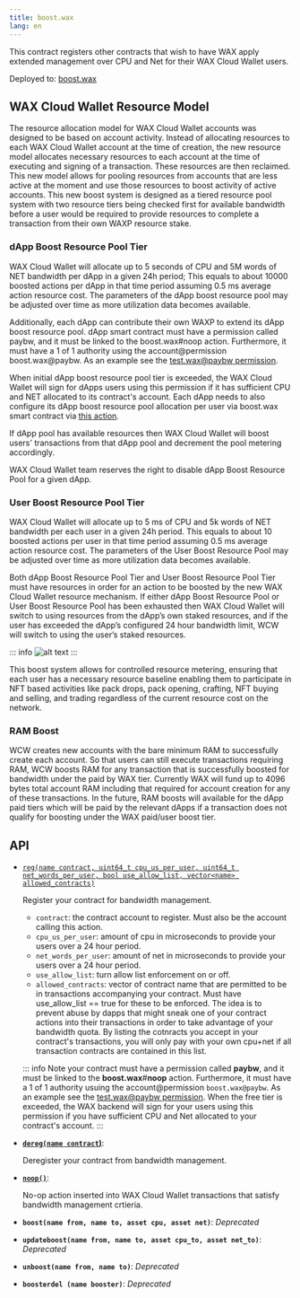 ```yaml
---
title: boost.wax
lang: en
---
```


This contract registers other contracts that wish to have WAX apply extended management over CPU and Net for their WAX Cloud Wallet users.

Deployed to: [boost.wax](https://wax.bloks.io/account/boost.wax)


## WAX Cloud Wallet Resource Model

The resource allocation model for WAX Cloud Wallet accounts was designed to be based on account activity. Instead of allocating resources to each WAX Cloud Wallet account at the time of creation, the new resource model allocates necessary resources to each account at the time of executing and signing of a transaction. These resources are then reclaimed. This new model allows for pooling resources from accounts that are less active at the moment and use those resources to boost activity of active accounts. This new boost system is designed as a tiered resource pool system with two resource tiers being checked first for available bandwidth before a user would be required to provide resources to complete a transaction from their own WAXP resource stake.

### dApp Boost Resource Pool Tier

WAX Cloud Wallet will allocate up to 5 seconds of CPU and 5M words of NET bandwidth per dApp in a given 24h period; This equals to about 10000 boosted actions per dApp in that time period assuming 0.5 ms average action resource cost. The parameters of the dApp boost resource pool may be adjusted over time as more utilization data becomes available.
   
Additionally, each dApp can contribute their own WAXP to extend its dApp boost resource pool. dApp smart contract must have a permission called paybw, and it must be linked to the boost.wax#noop action. Furthermore, it must have a 1 of 1 authority using the account@permission boost.wax@paybw. As an example see the [test.wax@paybw permission](https://wax.bloks.io/account/test.wax#keys).
   
When initial dApp boost resource pool tier is exceeded, the WAX Cloud Wallet will sign for dApps users using this permission if it has sufficient CPU and NET allocated to its contract's account. Each dApp needs to also configure its dApp boost resource pool allocation per user via boost.wax smart contract via [this action](https://wax.bloks.io/account/boost.wax?loadContract=true&tab=Actions&account=boost.wax&scope=boost.wax&limit=100&action=reg).

If dApp pool has available resources then WAX Cloud Wallet will boost users' transactions from that dApp pool and decrement the pool metering accordingly.
   
WAX Cloud Wallet team reserves the right to disable dApp Boost Resource Pool for a given dApp.

### User Boost Resource Pool Tier

WAX Cloud Wallet will allocate up to 5 ms of CPU and 5k words of NET bandwidth per each user in a given 24h period. This equals to about 10 boosted actions per user in that time period assuming 0.5 ms average action resource cost. The parameters of the User Boost Resource Pool may be adjusted over time as more utilization data becomes available.

Both dApp Boost Resource Pool Tier and User Boost Resource Pool Tier must have resources in order for an action to be boosted by the new WAX Cloud Wallet resource mechanism. If either dApp Boost Resource Pool or User Boost Resource Pool has been exhausted then WAX Cloud Wallet will switch to using resources from the dApp’s own staked resources, and if the user has exceeded the dApp’s configured 24 hour bandwidth limit, WCW will switch to using the user’s staked resources.

::: info
![alt text](https://github.com/worldwide-asset-exchange/boost.wax/blob/master/BoostDecisionTree.png?raw=true)
:::

This boost system allows for controlled resource metering, ensuring that each user has a necessary resource baseline enabling them to participate in NFT based activities like pack drops, pack opening, crafting, NFT buying and selling, and trading regardless of the current resource cost on the network.

### RAM Boost

WCW creates new accounts with the bare minimum RAM to successfully create each account. So that users can still execute transactions requiring RAM, WCW boosts RAM for any transaction that is successfully boosted for bandwidth under the paid by WAX tier. Currently WAX will fund up to 4096 bytes total account RAM including that required for account creation for any of these transactions. In the future, RAM boosts will available for the dApp paid tiers which will be paid by the relevant dApps if a transaction does not qualify for boosting under the WAX paid/user boost tier.

## API

* [`reg(name contract, uint64_t cpu_us_per_user, uint64_t net_words_per_user, bool use_allow_list, vector<name> allowed_contracts)`](https://wax.bloks.io/account/boost.wax?loadContract=true&tab=Actions&account=boost.wax&scope=boost.wax&limit=100&action=reg)

   Register your contract for bandwidth management.  
   * `contract`: the contract account to register. Must also be the account calling this action.  
   * `cpu_us_per_user`: amount of cpu in microseconds to provide your users over a 24 hour period.  
   * `net_words_per_user`: amount of net in microseconds to provide your users over a 24 hour period.  
   * `use_allow_list`: turn allow list enforcement on or off.
   * `allowed_contracts`: vector of contract name that are permitted to be in transactions accompanying your contract. Must have use_allow_list == true for these to be enforced. The idea is to prevent abuse by dapps that might sneak one of your contract actions into their transactions in order to take advantage of your bandwidth quota. By listing the cotnracts you accept in your contract's transactions, you will only pay with your own cpu+net if all transaction contracts are contained in this list.  
   
  ::: info Note
    your contract must have a permission called **paybw**, and it must be linked to the **boost.wax**#**noop** action. Furthermore, it must have a 1 of 1 authority usuing the account@permission `boost.wax@paybw`. As an example see the [test.wax@paybw permission](https://wax.bloks.io/account/test.wax#keys). When the free tier is exceeded, the WAX backend will sign for your users using this permission if you have sufficient CPU and Net allocated to your contract's account.
  :::
   
* **[`dereg(name contract`)](https://wax.bloks.io/account/boost.wax?loadContract=true&tab=Tables&account=boost.wax&scope=boost.wax&limit=100&action=dereg)**: 

   Deregister your contract from bandwidth management.  
   
* **[`noop()`](https://wax.bloks.io/account/boost.wax?loadContract=true&tab=Tables&account=boost.wax&scope=boost.wax&limit=100&action=noop)**: 

   No-op action inserted into WAX Cloud Wallet transactions that satisfy bandwidth management crtieria.  

* **`boost(name from, name to, asset cpu, asset net)`**: *Deprecated*
* **`updateboost(name from, name to, asset cpu_to, asset net_to)`**: *Deprecated*
* **`unboost(name from, name to)`**: *Deprecated*
* **`boosterdel (name booster)`**: *Deprecated*
